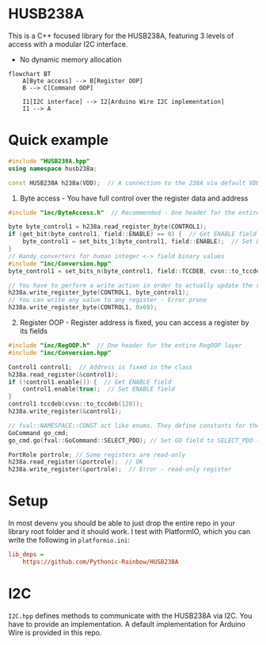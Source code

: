 # HUSB238A
This is a C++ focused library for the HUSB238A, featuring 3 levels of access with a modular I2C interface.
* No dynamic memory allocation
```mermaid
flowchart BT
    A[Byte access] --> B[Register OOP]
    B --> C[Command OOP]

    I1[I2C interface] --> I2[Arduino Wire I2C implementation]
    I1 --> A
```

# Quick example
```cpp
#include "HUSB238A.hpp"
using namespace husb238a;

const HUSB238A h238a(VDD);  // A connection to the 238A via default VDD I2C address
```
1. Byte access - You have full control over the register data and address
```cpp
#include "inc/ByteAccess.h"  // Recommended - One header for the entire ByteAccess layer

byte byte_control1 = h238a.read_register_byte(CONTROL1);
if (get_bit(byte_control1, field::ENABLE) == 0) {  // Get ENABLE field
    byte_control1 = set_bits_1(byte_control1, field::ENABLE);  // Set ENABLE field to 1
}
// Handy converters for human integer <-> field binary values
#include "inc/Conversion.hpp"
byte_control1 = set_bits_n(byte_control1, field::TCCDEB, cvsn::to_tccdeb(120));  // Set the debounce to 120ms

// You have to perform a write action in order to actually update the register
h238a.write_register_byte(CONTROL1, byte_control1);
// You can write any value to any register - Error prone
h238a.write_register_byte(CONTROL1, 0x69);
```
2. Register OOP - Register address is fixed, you can access a register by its fields
```cpp
#include "inc/RegOOP.h"  // One header for the entire RegOOP layer
#include "inc/Conversion.hpp"

Control1 control1;  // Address is fixed in the class
h238a.read_register(&control1);
if (!control1.enable()) {  // Get ENABLE field
    control1.enable(true);  // Set ENABLE field
}
control1.tccdeb(cvsn::to_tccdeb(120));
h238a.write_register(&control1);

// fval::NAMESPACE::CONST act like enums. They define constants for the field values
GoCommand go_cmd;
go_cmd.go(fval::GoCommand::SELECT_PDO); // Set GO field to SELECT_PDO (0b1)

PortRole portrole; // Some registers are read-only
h238a.read_register(&portrole);  // OK
h238a.write_register(&portrole);  // Error - read-only register
```

# Setup
In most devenv you should be able to just drop the entire repo in your library root folder and it should work.
I test with PlatformIO, which you can write the following in `platformio.ini`:
```ini
lib_deps =
    https://github.com/Pythonic-Rainbow/HUSB238A
```


# I2C
`I2C.hpp` defines methods to communicate with the HUSB238A via I2C.
You have to provide an implementation. A default implementation for Arduino Wire is provided in this repo.